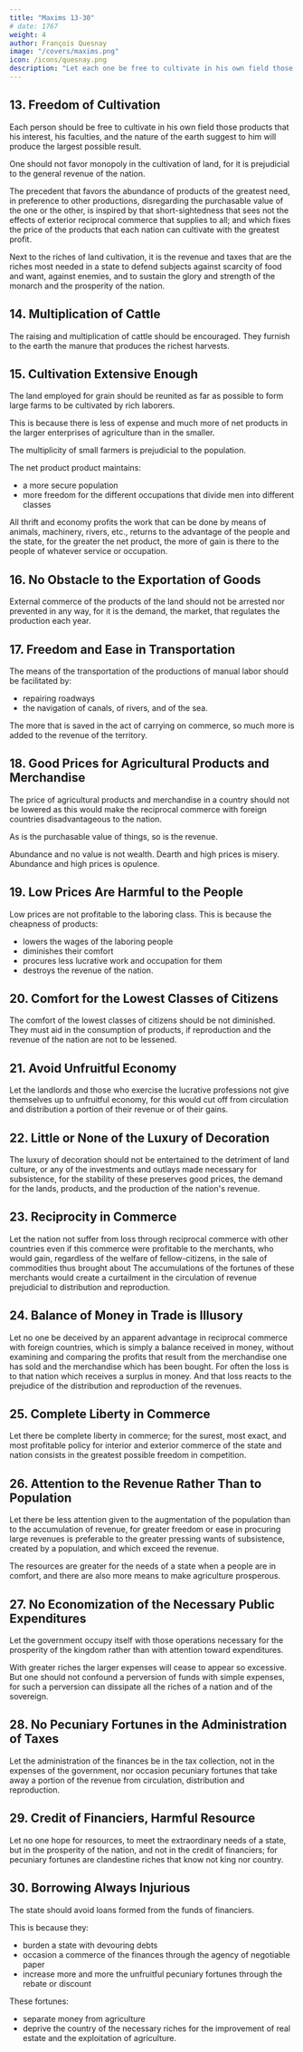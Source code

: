 ```yaml
---
title: "Maxims 13-30"
# date: 1767
weight: 4
author: François Quesnay
image: "/covers/maxims.png"
icon: /icons/quesnay.png
description: "Let each one be free to cultivate in his own field those products that his interest, his faculties, and the nature of the earth suggest to him will produce the largest possible result"
---
```



## 13. Freedom of Cultivation

Each person should be free to cultivate in his own field those products that his interest, his faculties, and the nature of the earth suggest to him will produce the largest possible result.

One should not favor monopoly in the cultivation of land, for it is prejudicial to the general revenue of the nation. 

The precedent that favors the abundance of products of the greatest need, in preference to other productions, disregarding the purchasable value of the one or the other, is inspired by that short-sightedness that sees not the effects of exterior reciprocal commerce that supplies to all; and which fixes the price of the products that each nation can cultivate with the greatest profit. 

Next to the riches of land cultivation, it is the revenue and taxes that are the riches most needed in a state to defend subjects against scarcity of food and want, against enemies, and to sustain the glory and strength of the monarch and the prosperity of the nation.


## 14. Multiplication of Cattle

The raising and multiplication of cattle should be encouraged. They furnish to the earth the manure that produces the richest harvests.


## 15. Cultivation Extensive Enough

The land employed for grain should be reunited as far as possible to form large farms to be cultivated by rich laborers.

This is because there is less of expense and much more of net products in the larger enterprises of agriculture than in the smaller. 

The multiplicity of small farmers is prejudicial to the population.

The net product product maintains:
- a more secure population
- more freedom for the different occupations that divide men into different classes


All thrift and economy profits the work that can be done by means of animals, machinery, rivers, etc., returns to the advantage of the people and the state, for the greater the net product, the more of gain is there to the people of whatever service or occupation.


## 16. No Obstacle to the Exportation of Goods

External commerce of the products of the land should not be arrested nor prevented in any way, for it is the demand, the market, that regulates the production each year.


## 17. Freedom and Ease in Transportation

The means of the transportation of the productions of manual labor should be facilitated by:
- repairing roadways
- the navigation of canals, of rivers, and of the sea. 

The more that is saved in the act of carrying on commerce, so much more is added to the revenue of the territory.


## 18. Good Prices for Agricultural Products and Merchandise

The price of agricultural products and merchandise in a country should not be lowered as this would make the reciprocal commerce with foreign countries disadvantageous to the nation. 

As is the purchasable value of things, so is the revenue. 

Abundance and no value is not wealth. Dearth and high prices is misery. Abundance and high prices is opulence.


## 19. Low Prices Are Harmful to the People

Low prices are not profitable to the laboring class. This is because the cheapness of products:
- lowers the wages of the laboring people
- diminishes their comfort
- procures less lucrative work and occupation for them
- destroys the revenue of the nation.


## 20. Comfort for the Lowest Classes of Citizens

The comfort of the lowest classes of citizens should be not diminished. They must aid in the consumption of products, if reproduction and the revenue of the nation are not to be lessened.


## 21. Avoid Unfruitful Economy

Let the landlords and those who exercise the lucrative professions not give themselves up to unfruitful economy, for this would cut off from circulation and distribution a portion of their revenue or of their gains.


## 22. Little or None of the Luxury of Decoration

The luxury of decoration should not be entertained to the detriment of land culture, or any of the investments and outlays made necessary for subsistence, for the stability of these preserves good prices, the demand for the lands, products, and the production of the nation's revenue.


## 23. Reciprocity in Commerce

Let the nation not suffer from loss through reciprocal commerce with other countries even if this commerce were profitable to the merchants, who would gain, regardless of the welfare of fellow-citizens, in the sale of commodities thus brought about The accumulations of the fortunes of these merchants would create a curtailment in the circulation of revenue prejudicial to distribution and reproduction.


## 24. Balance of Money in Trade is Illusory

Let no one be deceived by an apparent advantage in reciprocal commerce with foreign countries, which is simply a balance received in money, without examining and comparing the profits that result from the merchandise one has sold and the merchandise which has been bought. For often the loss is to that nation which receives a surplus in money. And that loss reacts to the prejudice of the distribution and reproduction of the revenues.


## 25. Complete Liberty in Commerce

Let there be complete liberty in commerce; for the surest, most exact, and most profitable policy for interior and exterior commerce of the state and nation consists in the greatest possible freedom in competition.


## 26. Attention to the Revenue Rather Than to Population

Let there be less attention given to the augmentation of the population than to the accumulation of revenue, for greater freedom or ease in procuring large revenues is preferable to the greater pressing wants of subsistence, created by a population, and which exceed the revenue.

The resources are greater for the needs of a state when a people are in comfort, and there are also more means to make agriculture prosperous.


## 27. No Economization of the Necessary Public Expenditures

Let the government occupy itself with those operations necessary for the prosperity of the kingdom rather than with attention toward expenditures.

With greater riches the larger expenses will cease to appear so excessive. But one should not confound a perversion of funds with simple expenses, for such a perversion can dissipate all the riches of a nation and of the sovereign.


## 28. No Pecuniary Fortunes in the Administration of Taxes

Let the administration of the finances be in the tax collection, not in the expenses of the government, nor occasion pecuniary fortunes that take away a portion of the revenue from circulation, distribution and reproduction.


## 29. Credit of Financiers, Harmful Resource

Let no one hope for resources, to meet the extraordinary needs of a state, but in the prosperity of the nation, and not in the credit of financiers; for pecuniary fortunes are clandestine riches that know not king nor country.


## 30. Borrowing Always Injurious

The state should avoid loans formed from the funds of financiers. 

This is because they:
- burden a state with devouring debts
- occasion a commerce of the finances through the agency of negotiable paper
- increase more and more the unfruitful pecuniary fortunes through the rebate or discount

These fortunes:
- separate money from agriculture
- deprive the country of the necessary riches for the improvement of real estate and the exploitation of agriculture.

